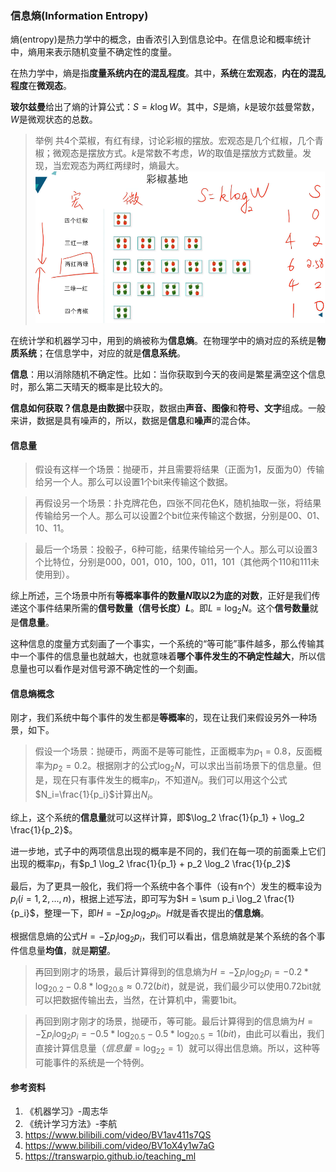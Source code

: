 ### 信息熵(Information Entropy)
熵(entropy)是热力学中的概念，由香浓引入到信息论中。在信息论和概率统计中，熵用来表示随机变量不确定性的度量。

在热力学中，熵是指**度量系统内在的混乱程度**。其中，**系统**在**宏观态**，**内在的混乱程度**在**微观态**。

**玻尔兹曼**给出了熵的计算公式：$S=k\log W$。其中，$S$是熵，$k$是玻尔兹曼常数，$W$是微观状态的总数。

> 举例
> 共4个菜椒，有红有绿，讨论彩椒的摆放。宏观态是几个红椒，几个青椒；微观态是摆放方式。$k$是常数不考虑，$W$的取值是摆放方式数量。发现，当宏观态为两红两绿时，熵最大。
> ![picture 1](assets/images/1683512419465.png)  

在统计学和机器学习中，用到的熵被称为**信息熵**。在物理学中的熵对应的系统是**物质系统**；在信息学中，对应的就是**信息系统**。

**信息**：用以消除随机不确定性。比如：当你获取到今天的夜间是繁星满空这个信息时，那么第二天晴天的概率是比较大的。

**信息如何获取？**信息是由**数据**中获取，数据由**声音、图像**和**符号、文字**组成。一般来讲，数据是具有噪声的，所以，数据是**信息**和**噪声**的混合体。

#### 信息量
> 假设有这样一个场景：抛硬币，并且需要将结果（正面为1，反面为0）传输给另一个人。那么可以设置1个bit来传输这个数据。

> 再假设另一个场景：扑克牌花色，四张不同花色K，随机抽取一张，将结果传输给另一个人。那么可以设置2个bit位来传输这个数据，分别是00、01、10、11。

> 最后一个场景：投骰子，6种可能，结果传输给另一个人。那么可以设置3个比特位，分别是000，001，010，100，011，101（其他两个110和111未使用到）。

综上所述，三个场景中所有**等概率事件的数量$N$取以2为底的对数**，正好是我们传递这个事件结果所需的**信号数量（信号长度）$L$**。即$L=\log_2 N$。这个**信号数量**就是**信息量**。

这种信息的度量方式刻画了一个事实，一个系统的“等可能”事件越多，那么传输其中一个事件的信息量也就越大，也就意味着**哪个事件发生的不确定性越大**，所以信息量也可以看作是对信号源不确定性的一个刻画。

#### 信息熵概念
刚才，我们系统中每个事件的发生都是**等概率**的，现在让我们来假设另外一种场景，如下。

> 假设一个场景：抛硬币，两面不是等可能性，正面概率为$p_1=0.8$，反面概率为$p_2=0.2$。根据刚才的公式$\log_2 N$，可以求出当前场景下的信息量。但是，现在只有事件发生的概率$p_i$，不知道$N_i$。我们可以用这个公式$N_i=\frac{1}{p_i}$计算出$N_i$。

综上，这个系统的**信息量**就可以这样计算，即$\log_2 \frac{1}{p_1} + \log_2 \frac{1}{p_2}$。

进一步地，式子中的两项信息出现的概率是不同的，我们在每一项的前面乘上它们出现的概率$p_i$，有$p_1 \log_2 \frac{1}{p_1} + p_2 \log_2 \frac{1}{p_2}$

最后，为了更具一般化，我们将一个系统中各个事件（设有n个）发生的概率设为$p_i(i=1,2,...,n)$，根据上述写法，即可写为$H = \sum p_i \log_2 \frac{1}{p_i}$，整理一下，即$H = - \sum p_i \log_2 p_i$。$H$就是香农提出的**信息熵**。

根据信息熵的公式$H = - \sum p_i \log_2 p_i$，我们可以看出，信息熵就是某个系统的各个事件信息量**均值**，就是**期望**。

> 再回到刚才的场景，最后计算得到的信息熵为$H = -\sum p_i\log_2p_i = -0.2*\log_20.2-0.8*\log_20.8≈0.72(bit)$，就是说，我们最少可以使用0.72bit就可以把数据传输出去，当然，在计算机中，需要1bit。

> 再回到刚才刚才的场景，抛硬币，等可能。最后计算得到的信息熵为$H = -\sum p_i\log_2p_i = -0.5*\log_20.5-0.5*\log_20.5 = 1(bit)$，由此可以看出，我们直接计算信息量（$信息量 = \log_22 = 1$）就可以得出信息熵。所以，这种等可能事件的系统是一个特例。

#### 参考资料
1. 《机器学习》-周志华
2. 《统计学习方法》-李航
3. https://www.bilibili.com/video/BV1av411s7QS
4. https://www.bilibili.com/video/BV1oX4y1w7aG
5. https://transwarpio.github.io/teaching_ml